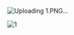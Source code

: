 ![Uploading 1.PNG…]()

![1](https://github.com/mahamnaeem0/flexbox/assets/134204127/fa36cb0e-0082-4b61-a115-a930648fa33f)

